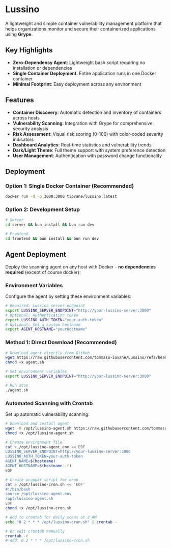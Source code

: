 # Lussino

A lightweight and simple container vulnerability management platform that helps organizations monitor and secure their containerized applications using **Grype**.

## Key Highlights

- **Zero-Dependency Agent**: Lightweight bash script requiring no installation or dependencies
- **Single Container Deployment**: Entire application runs in one Docker container
- **Minimal Footprint**: Easy deployment across any environment

## Features

- **Container Discovery**: Automatic detection and inventory of containers across hosts
- **Vulnerability Scanning**: Integration with Grype for comprehensive security analysis
- **Risk Assessment**: Visual risk scoring (0-100) with color-coded severity indicators
- **Dashboard Analytics**: Real-time statistics and vulnerability trends
- **Dark/Light Theme**: Full theme support with system preference detection
- **User Management**: Authentication with password change functionality

## Deployment

### Option 1: Single Docker Container (Recommended)
```bash
docker run -d -p 3000:3000 tiovane/lussino:latest
```

### Option 2: Development Setup
```bash
# Server
cd server && bun install && bun run dev

# Frontend  
cd frontend && bun install && bun run dev
```

## Agent Deployment

Deploy the scanning agent on any host with Docker - **no dependencies required** (except of course docker):

### Environment Variables

Configure the agent by setting these environment variables:

```bash
# Required: Lussino server endpoint
export LUSSINO_SERVER_ENDPOINT="http://your-lussino-server:3000"
# Optional: Authentication token
export LUSSINO_AUTH_TOKEN="your-auth-token"
# Optional: Set a custom hostname
export AGENT_HOSTNAME="yourHostname"
```

### Method 1: Direct Download (Recommended)
```bash
# Download agent directly from GitHub
wget https://raw.githubusercontent.com/tommaso-iovane/Lussino/refs/heads/main/agent/agent.sh
chmod +x agent.sh

# Set environment variables
export LUSSINO_SERVER_ENDPOINT="http://your-lussino-server:3000"

# Run scan
./agent.sh
```


### Automated Scanning with Crontab

Set up automatic vulnerability scanning:

```bash
# Download and install agent
wget -O /opt/lussino-agent.sh https://raw.githubusercontent.com/tommaso-iovane/Lussino/refs/heads/main/agent/agent.sh
chmod +x /opt/lussino-agent.sh

# Create environment file
cat > /opt/lussino-agent.env << EOF
LUSSINO_SERVER_ENDPOINT=http://your-lussino-server:3000
LUSSINO_AUTH_TOKEN=your-auth-token
AGENT_NAME=$(hostname)
AGENT_HOSTNAME=$(hostname -f)
EOF

# Create wrapper script for cron
cat > /opt/lussino-cron.sh << 'EOF'
#!/bin/bash
source /opt/lussino-agent.env
/opt/lussino-agent.sh
EOF
chmod +x /opt/lussino-cron.sh

# Add to crontab for daily scans at 2 AM
echo "0 2 * * * /opt/lussino-cron.sh" | crontab -

# Or edit crontab manually
crontab -e
# Add: 0 2 * * * /opt/lussino-cron.sh
```

